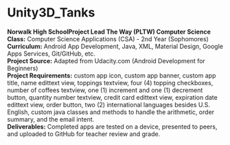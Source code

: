 # Unity3D_Tanks
<b>Norwalk High School</b><b>Project Lead The Way (PLTW) Computer Science</b><br>
<b>Class:</b> Computer Science Applications (CSA) - 2nd Year (Sophomores)<br>
<b>Curriculum:</b> Android App Development, Java, XML, Material Design, Google Apps Services, Git/GitHub, etc.<br>
<b>Project Source:</b> Adapted from Udacity.com (Android Development for Beginners)<br>
<b>Project Requirements:</b> custom app icon, custom app banner, custom app title, name edittext view, toppings textview, four (4) topping checkboxes, number of coffees textview, one (1) increment and one (1) decrement button, quantity number textview, credit card edittext view, expiration date edittext view, order button, two (2) international languages besides U.S. English, custom java classes and methods to handle the arithmetic, order summary, and the email intent.<br>
<b>Deliverables:</b> Completed apps are tested on a device, presented to peers, and uploaded to GitHub for teacher review and grade.   

